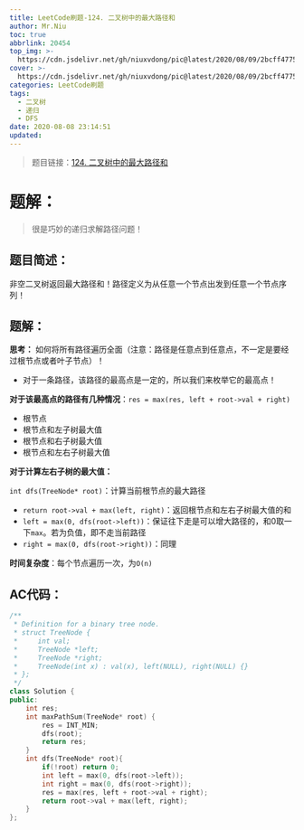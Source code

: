```yaml
---
title: LeetCode刷题-124. 二叉树中的最大路径和
author: Mr.Niu
toc: true
abbrlink: 20454
top_img: >-
  https://cdn.jsdelivr.net/gh/niuxvdong/pic@latest/2020/08/09/2bcff4775e0cd158fd49248c9d78cbe9.png
cover: >-
  https://cdn.jsdelivr.net/gh/niuxvdong/pic@latest/2020/08/09/2bcff4775e0cd158fd49248c9d78cbe9.png
categories: LeetCode刷题
tags:
  - 二叉树
  - 递归
  - DFS
date: 2020-08-08 23:14:51
updated:
---
```










> 题目链接：[124. 二叉树中的最大路径和](https://leetcode-cn.com/problems/binary-tree-maximum-path-sum/)



# 题解：



> 很是巧妙的递归求解路径问题！



## 题目简述：

非空二叉树返回最大路径和！路径定义为从任意一个节点出发到任意一个节点序列！

## 题解：

**思考：** 如何将所有路径遍历全面（注意：路径是任意点到任意点，不一定是要经过根节点或者叶子节点）！

- 对于一条路径，该路径的最高点是一定的，所以我们来枚举它的最高点！



**对于该最高点的路径有几种情况**：`res = max(res, left + root->val + right)`

- 根节点
- 根节点和左子树最大值
- 根节点和右子树最大值
- 根节点和左右子树最大值





**对于计算左右子树的最大值：**

 `int dfs(TreeNode* root)`：计算当前根节点的最大路径

- `return root->val + max(left, right)`：返回根节点和左右子树最大值的和
- `left = max(0, dfs(root->left))`：保证往下走是可以增大路径的，和0取一下`max`。若为负值，即不走当前路径
- `right = max(0, dfs(root->right))`：同理









**时间复杂度**：每个节点遍历一次，为`O(n)`

## AC代码：



```c++
/**
 * Definition for a binary tree node.
 * struct TreeNode {
 *     int val;
 *     TreeNode *left;
 *     TreeNode *right;
 *     TreeNode(int x) : val(x), left(NULL), right(NULL) {}
 * };
 */
class Solution {
public:
    int res;
    int maxPathSum(TreeNode* root) {
        res = INT_MIN;
        dfs(root);
        return res;
    }
    int dfs(TreeNode* root){
        if(!root) return 0;
        int left = max(0, dfs(root->left));
        int right = max(0, dfs(root->right));
        res = max(res, left + root->val + right);
        return root->val + max(left, right);
    }
};
```



